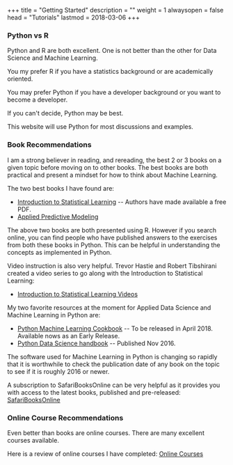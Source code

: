+++
title = "Getting Started"
description = ""
weight = 1
alwaysopen = false
head = "<label>Tutorials</label>"
lastmod = 2018-03-06
+++

### Python vs R

Python and R are both excellent. One is not better than the other for Data Science and Machine Learning.

You my prefer R if you have a statistics background or are academically oriented. 

You may prefer Python if you have a developer background or you want to become a developer.

If you can't decide, Python may be best. 

This website will use Python for most discussions and examples.

### Book Recommendations

I am a strong believer in reading, and rereading, the best 2 or 3 books on a given topic before moving on to other books.  The best books are both practical and present a mindset for how to think about Machine Learning.

The two best books I have found are:

* [Introduction to Statistical Learning](http://www-bcf.usc.edu/~gareth/ISL/) -- Authors have made available a free PDF.
* [Applied Predictive Modeling](https://www.amazon.com/Applied-Predictive-Modeling-Max-Kuhn/dp/1461468485)

The above two books are both presented using R.  However if you search online, you can find people who have published answers to the exercises from both these books in Python.  This can be helpful in understanding the concepts as implemented in Python.

Video instruction is also very helpful.  Trevor Hastie and Robert Tibshirani created a video series to go along with the Introduction to Statistical Learning:

* [Introduction to Statistical Learning Videos](http://www.dataschool.io/15-hours-of-expert-machine-learning-videos/)

My two favorite resources at the moment for Applied Data Science and Machine Learning in Python are:

* [Python Machine Learning Cookbook](http://shop.oreilly.com/product/0636920085423.do) -- To be released in April 2018. Available nows as an Early Release.
* [Python Data Science handbook](https://www.amazon.com/Python-Data-Science-Handbook-Essential-ebook/dp/B01N2JT3ST) -- Published Nov 2016.

The software used for Machine Learning in Python is changing so rapidly that it is worthwhile to check the publication date of any book on the topic to see if it is roughly 2016 or newer.

A subscription to SafariBooksOnline can be very helpful as it provides you with access to the latest books, published and pre-released: [SafariBooksOnline](https://www.safaribooksonline.com/)

### Online Course Recommendations

Even better than books are online courses. There are many excellent courses available.

Here is a review of online courses I have completed: [Online Courses](/reviews)